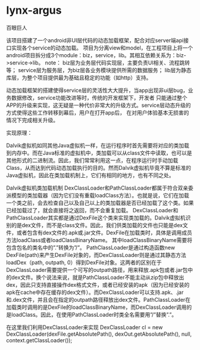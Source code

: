 lynx-argus
==========
百眼巨人

该项目搭建了一个android非UI层代码的动态加载框架，配合对应server端api接口实现各个service的动态加载。
项目为分离view和model，在工程项目上将一个android项目拆分成3个module：biz，service，lib。其相互依赖关系为：biz->service->lib。
note：
biz层为业务层代码实现层，主要负责UI相关、流程跳转等；
service层为服务层，为biz层各业务模块提供所需的数据服务；
lib层为静态库层，为整个项目提供最为基础且稳定的功能（如http）支持。

动态加载框架的搭建使得service层的灵活性大大提升，当app出现非ui层bug，业务数据修改，service功能改进等时，传统的开发框架下，开发者
只能通过整个APP的升级来实现，这无疑是一种代价非常大的升级方式。service层动态升级的方式使得这些工作转移到幕后，用户在打开app后，
在对用户体验基本无损害的情况下完成相关升级。


实现原理：

Dalvik虚拟机如同其他Java虚拟机一样，在运行程序时首先需要将对应的类加载到内存中。而在Java标准的虚拟机中，类加载可以从class文件中读取，也可以是其他形式的二进制流。因此，我们常常利用这一点，在程序运行时手动加载Class，从而达到代码动态加载执行的目的。然而Dalvik虚拟机毕竟不算是标准的Java虚拟机，因此在类加载机制上，它们有相同的地方，也有不同之处。

Dalvik虚拟机类加载机制
DexClassLoader和PathClassLoader都属于符合双亲委派模型的类加载器（因为它们没有重载loadClass方法）。也就是说，它们在加载一个类之前，会去检查自己以及自己以上的类加载器是否已经加载了这个类。如果已经加载过了，就会直接将之返回，而不会重复加载。
DexClassLoader和PathClassLoader其实都是通过DexFile这个类来实现类加载的。Dalvik虚拟机识别的是dex文件，而不是class文件。因此，我们供类加载的文件也只能是dex文件，或者包含有dex文件的.apk或.jar文件。DexFile在加载类时，具体是调用成员方法loadClass或者loadClassBinaryName。
其中loadClassBinaryName需要将包含包名的类名中的”.”转换为”/”。 PathClassLoader是通过构造函数new DexFile(path)来产生DexFile对象的，而DexClassLoader则是通过其静态方法loadDex（path, outpath, 0）得到DexFile对象。这两者的区别在于DexClassLoader需要提供一个可写的outpath路径，用来释放.apk包或者.jar包中的dex文件。换个说法来说，就是PathClassLoader不能主动从zip包中释放出dex，因此只支持直接操作dex格式文件，或者已经安装的apk（因为已经安装的apk在cache中存在缓存的dex文件）。而DexClassLoader可以支持.apk、.jar和.dex文件，并且会在指定的outpath路径释放出dex文件。PathClassLoader在加载类时调用的是DexFile的loadClassBinaryName，而DexClassLoader调用的是loadClass。因此，在使用PathClassLoader时类全名需要用”/”替换”.”。

在这里我们利用DexClassLoader来实现
DexClassLoader cl = new DexClassLoader(dexFile.getAbsolutePath(), dexOut.getAbsolutePath(), null, context.getClassLoader());

